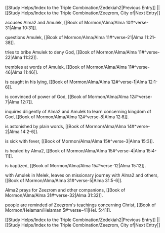 [[Study Helps/Index to the Triple Combination/Zedekiah2|Previous Entry]]  ||  [[Study Helps/Index to the Triple Combination/Zeezrom, City of|Next Entry]]

 accuses Alma2 and Amulek, [[Book of Mormon/Alma/Alma 10#^verse-31|Alma 10:31]].

 questions Amulek, [[Book of Mormon/Alma/Alma 11#^verse-21|Alma 11:21-38]].

 tries to bribe Amulek to deny God, [[Book of Mormon/Alma/Alma 11#^verse-22|Alma 11:22]].

 trembles at words of Amulek, [[Book of Mormon/Alma/Alma 11#^verse-46|Alma 11:46]].

 is caught in his lying, [[Book of Mormon/Alma/Alma 12#^verse-1|Alma 12:1-6]].

 is convinced of power of God, [[Book of Mormon/Alma/Alma 12#^verse-7|Alma 12:7]].

 inquires diligently of Alma2 and Amulek to learn concerning kingdom of God, [[Book of Mormon/Alma/Alma 12#^verse-8|Alma 12:8]].

 is astonished by plain words, [[Book of Mormon/Alma/Alma 14#^verse-2|Alma 14:2-6]].

 is sick with fever, [[Book of Mormon/Alma/Alma 15#^verse-3|Alma 15:3]].

 is healed by Alma2, [[Book of Mormon/Alma/Alma 15#^verse-4|Alma 15:4-11]].

 is baptized, [[Book of Mormon/Alma/Alma 15#^verse-12|Alma 15:12]].

 with Amulek in Melek, leaves on missionary journey with Alma2 and others, [[Book of Mormon/Alma/Alma 31#^verse-5|Alma 31:5-6]].

 Alma2 prays for Zeezrom and other companions, [[Book of Mormon/Alma/Alma 31#^verse-32|Alma 31:32]].

 people are reminded of Zeezrom's teachings concerning Christ, [[Book of Mormon/Helaman/Helaman 5#^verse-41|Hel. 5:41]].

[[Study Helps/Index to the Triple Combination/Zedekiah2|Previous Entry]]  ||  [[Study Helps/Index to the Triple Combination/Zeezrom, City of|Next Entry]]